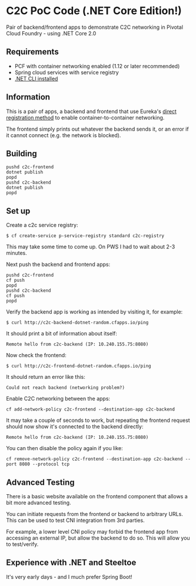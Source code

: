 # C2C PoC Code (.NET Core Edition!)
Pair of backend/frontend apps to demonstrate C2C networking in Pivotal Cloud Foundry - using .NET Core 2.0

## Requirements
* PCF with container networking enabled (1.12 or later recommended)
* Spring cloud services with service registry
* [.NET CLI installed](https://docs.microsoft.com/en-us/dotnet/core/tools/?tabs=netcore2x)

## Information
This is a pair of apps, a backend and frontend that use Eureka's [direct registration method](http://docs.pivotal.io/spring-cloud-services/1-4/common/service-registry/writing-backend-applications.html#register-using-c2c) to enable container-to-container networking.

The frontend simply prints out whatever the backend sends it, or an error if it cannot connect (e.g. the network is blocked).

## Building
```
pushd c2c-frontend
dotnet publish
popd
pushd c2c-backend
dotnet publish
popd
```

## Set up
Create a c2c service registry:
```
$ cf create-service p-service-registry standard c2c-registry
```

This may take some time to come up. On PWS I had to wait about 2-3 minutes.

Next push the backend and frontend apps:
```
pushd c2c-frontend 
cf push
popd
pushd c2c-backend
cf push
popd
```

Verify the backend app is working as intended by visiting it, for example:
```
$ curl http://c2c-backend-dotnet-random.cfapps.io/ping
```

It should print a bit of information about itself:
```
Remote hello from c2c-backend (IP: 10.240.155.75:8080)
```

Now check the frontend:
```
$ curl http://c2c-frontend-dotnet-random.cfapps.io/ping
```

It should return an error like this:
```
Could not reach backend (networking problem?)
```

Enable C2C networking between the apps:
```
cf add-network-policy c2c-frontend --destination-app c2c-backend
```

It may take a couple of seconds to work, but repeating the frontend request should now show it's connected to the backend directly:
```
Remote hello from c2c-backend (IP: 10.240.155.75:8080)
```

You can then disable the policy again if you like:
```
cf remove-network-policy c2c-frontend --destination-app c2c-backend --port 8080 --protocol tcp
```
## Advanced Testing
There is a basic website available on the frontend component that allows a bit more advanced testing.

You can initiate requests from the frontend or backend to arbitrary URLs. This can be used to test CNI integration from 3rd parties.

For example, a lower level CNI policy may forbid the frontend app from accessing an external IP, but allow the backend to do so. This will allow you to test/verify.

## Experience with .NET and Steeltoe
It's very early days - and I much prefer Spring Boot!
